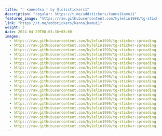 ```yaml
---
title: "♡ канно4ка ♡ by @lolistickers1"
description: "regular: https://t.me/addstickers/kanna1kamui1"
featured_image: "https://raw.githubusercontent.com/kylelin1998/tg-sticker-spreading-worldwide-images/main/img/668a75d7-81d3-448c-8a2e-e0b61e124c83.jpg"
link: "https://t.me/addstickers/kanna1kamui1"
weight: 3
date: 2024-04-29T08:03:36+08:00
images:
  - https://raw.githubusercontent.com/kylelin1998/tg-sticker-spreading-worldwide-images/main/img/668a75d7-81d3-448c-8a2e-e0b61e124c83.jpg
  - https://raw.githubusercontent.com/kylelin1998/tg-sticker-spreading-worldwide-images/main/img/c4023630-e33b-4559-abfd-7222da6d7631.jpg
  - https://raw.githubusercontent.com/kylelin1998/tg-sticker-spreading-worldwide-images/main/img/60ec1b40-7c32-4d94-a081-c8aa76fbdfe8.jpg
  - https://raw.githubusercontent.com/kylelin1998/tg-sticker-spreading-worldwide-images/main/img/3cc629c2-5bc3-4595-935b-d681e729f900.jpg
  - https://raw.githubusercontent.com/kylelin1998/tg-sticker-spreading-worldwide-images/main/img/566085c3-1d51-4d5e-8781-2ed32d1a4249.jpg
  - https://raw.githubusercontent.com/kylelin1998/tg-sticker-spreading-worldwide-images/main/img/294bd9e2-1810-44f2-88b0-968fdb4a306e.jpg
  - https://raw.githubusercontent.com/kylelin1998/tg-sticker-spreading-worldwide-images/main/img/a2fcc540-44ea-49af-a600-b4a1d5bb6320.jpg
  - https://raw.githubusercontent.com/kylelin1998/tg-sticker-spreading-worldwide-images/main/img/694c6eed-9dcb-4b43-9a48-a5ad3714477b.jpg
  - https://raw.githubusercontent.com/kylelin1998/tg-sticker-spreading-worldwide-images/main/img/8ab8ef4f-9256-45b2-9438-9ccdfbbc6eb0.jpg
  - https://raw.githubusercontent.com/kylelin1998/tg-sticker-spreading-worldwide-images/main/img/cc3babaa-601d-46f2-8721-f97b5109d8e5.jpg
  - https://raw.githubusercontent.com/kylelin1998/tg-sticker-spreading-worldwide-images/main/img/3cee4c6d-ee24-493e-b707-a459670205a5.jpg
  - https://raw.githubusercontent.com/kylelin1998/tg-sticker-spreading-worldwide-images/main/img/c7c02b2e-48e3-4d0c-9b6f-84d4eecff116.jpg
  - https://raw.githubusercontent.com/kylelin1998/tg-sticker-spreading-worldwide-images/main/img/4d96546d-7db4-4d9c-9161-e0761196cb54.jpg
  - https://raw.githubusercontent.com/kylelin1998/tg-sticker-spreading-worldwide-images/main/img/3b140c5f-67a9-4d71-a7db-4c1ca1918aa6.jpg
  - https://raw.githubusercontent.com/kylelin1998/tg-sticker-spreading-worldwide-images/main/img/db04d44b-4f7d-4353-b02f-1c7584edadce.jpg
  - https://raw.githubusercontent.com/kylelin1998/tg-sticker-spreading-worldwide-images/main/img/54267110-d2ae-4488-bc56-66a8bba87add.jpg
  - https://raw.githubusercontent.com/kylelin1998/tg-sticker-spreading-worldwide-images/main/img/9bb80ddd-3068-4c57-aa7d-48b38c957614.jpg
  - https://raw.githubusercontent.com/kylelin1998/tg-sticker-spreading-worldwide-images/main/img/b528d94f-05ad-425b-8858-31d78af7ca20.jpg
  - https://raw.githubusercontent.com/kylelin1998/tg-sticker-spreading-worldwide-images/main/img/e22e7fcf-5bbe-488f-8ecb-86195327436e.jpg
  - https://raw.githubusercontent.com/kylelin1998/tg-sticker-spreading-worldwide-images/main/img/7003c782-1e3d-4cc4-b018-f9cc5ee2b8ac.jpg
---
```

